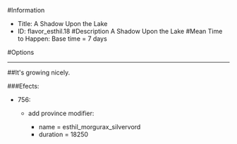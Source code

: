 #Information
 - Title: A Shadow Upon the Lake
 - ID: flavor_esthil.18
#Description
A Shadow Upon the Lake
#Mean Time to Happen:
Base time = 7 days

#Options

___
##It's growing nicely.

###Efects:<ul><li>756:</li><ul><li>add province modifier:</li><ul><li>name = esthil_morgurax_silvervord</li><li>duration = 18250</li></ul></ul></ul>

